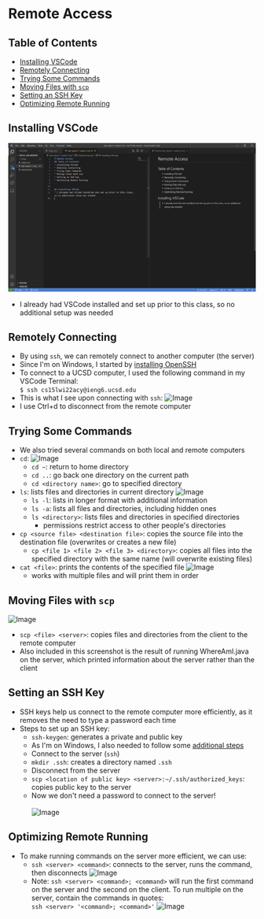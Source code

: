 # Remote Access
## Table of Contents
* [Installing VSCode](#installing-vscode)
* [Remotely Connecting](#remotely-connecting)
* [Trying Some Commands](#trying-some-commands)
* [Moving Files with `scp`](#moving-files-with-scp)
* [Setting an SSH Key](#setting-an-ssh-key)
* [Optimizing Remote Running](#optimizing-remote-running)


## Installing VSCode
![Image](./lr1im/ss2.png)
* I already had VSCode installed and set up prior to this class, so no additional setup was needed

## Remotely Connecting
* By using `ssh`, we can remotely connect to another computer (the server)
* Since I'm on Windows, I started by [installing OpenSSH](https://docs.microsoft.com/en-us/windows-server/administration/openssh/openssh_install_firstuse)
* To connect to a UCSD computer, I used the following command in my VSCode Terminal: \
        ```
        $ ssh cs15lwi22acy@ieng6.ucsd.edu
        ```
* This is what I see upon connecting with `ssh`:
![Image](https://cdn.discordapp.com/attachments/487122748162834432/931702943265202256/ss3.PNG)
* I use Ctrl+d to disconnect from the remote computer

## Trying Some Commands
* We also tried several commands on both local and remote computers
* `cd`:
    ![Image](https://media.discordapp.net/attachments/487122748162834432/931702943919534200/ss5.PNG)
    * `cd ~`: return to home directory
    * `cd ..`: go back one directory on the current path
    * `cd <directory name>`: go to specified directory
* `ls`: lists files and directories in current directory
    ![Image](https://media.discordapp.net/attachments/487122748162834432/931702943667847198/ss4.PNG)
    * `ls -l`: lists in longer format with additional information
    * `ls -a`: lists all files and directories, including hidden ones
    * `ls <directory>`: lists files and directories in specified directories
        * permissions restrict access to other people's directories
* `cp <source file> <destination file>`: copies the source file into the destination file (overwrites or creates a new file)
    * `cp <file 1> <file 2> <file 3> <directory>`: copies all files into the specified directory with the same name (will overwrite existing files)
* `cat <file>`: prints the contents of the specified file
    ![Image](https://media.discordapp.net/attachments/487122748162834432/931702944133439539/ss6.PNG)
    * works with multiple files and will print them in order
## Moving Files with `scp`
![Image](https://media.discordapp.net/attachments/487122748162834432/931702944347332718/ss7.PNG?width=1763&height=836)
* `scp <file> <server>`: copies files and directories from the client to the remote computer
* Also included in this screenshot is the result of running WhereAmI.java on the server, which printed information about the server rather than the client

## Setting an SSH Key
* SSH keys help us connect to the remote computer more efficiently, as it removes the need to type a password each time
* Steps to set up an SSH key:
    * `ssh-keygen`: generates a private and public key
    * As I'm on Windows, I also needed to follow some [additional steps](https://docs.microsoft.com/en-us/windows-server/administration/openssh/openssh_keymanagement#user-key-generation)
    * Connect to the server (`ssh`)
    * `mkdir .ssh`: creates a directory named `.ssh`
    * Disconnect from the server
    * `scp <location of public key> <server>:~/.ssh/authorized_keys`: copies public key to the server
    * Now we don't need a password to connect to the server!
    \
    \
    ![Image](https://media.discordapp.net/attachments/487122748162834432/931702944615772210/ss8.PNG)


## Optimizing Remote Running
* To make running commands on the server more efficient, we can use:
    * `ssh <server> <command>`: connects to the server, runs the command, then disconnects
    ![Image](https://media.discordapp.net/attachments/487122748162834432/931702944859033630/ss9.PNG)
    * Note: `ssh <server> <command>; <command>` will run the first command on the server and the second on the client. To run multiple on the server, contain the commands in quotes: \
    `ssh <server> '<command>; <command>'`
    ![Image](https://media.discordapp.net/attachments/487122748162834432/931702945215574096/ss10.PNG)
